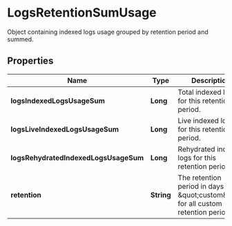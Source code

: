 # LogsRetentionSumUsage

Object containing indexed logs usage grouped by retention period and summed.

## Properties

| Name                                  | Type       | Description                                                                            | Notes      |
| ------------------------------------- | ---------- | -------------------------------------------------------------------------------------- | ---------- |
| **logsIndexedLogsUsageSum**           | **Long**   | Total indexed logs for this retention period.                                          | [optional] |
| **logsLiveIndexedLogsUsageSum**       | **Long**   | Live indexed logs for this retention period.                                           | [optional] |
| **logsRehydratedIndexedLogsUsageSum** | **Long**   | Rehydrated indexed logs for this retention period.                                     | [optional] |
| **retention**                         | **String** | The retention period in days or \&quot;custom\&quot; for all custom retention periods. | [optional] |
